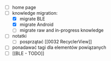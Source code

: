 - [ ] home page
- [ ] knowledge migration:
	- [x] migrate BLE
	- [x] migrate Android
	- [ ] migrate raw and in-progress knowledge
- [ ] notatki
	- [ ] posprzątać [[0032 RecyclerView]]
- [ ] ponadawać tagi dla elementów powiązanych
- [ ] [[BLE - TODO]]
